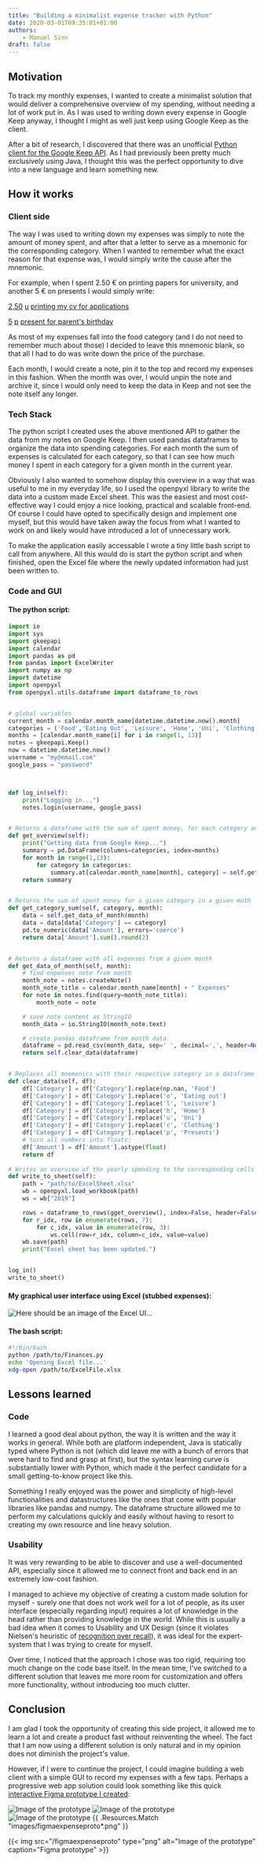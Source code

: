 ```yaml
---
title: "Building a minimalist expense tracker with Python"
date: 2020-03-01T09:35:01+01:00
authors:
    - Manuel Sinn
draft: false
---
```


## Motivation
To track my monthly expenses, I wanted to create a minimalist solution that would deliver a comprehensive overview of my spending, without needing a lot of work put in. As I was used to writing down every expense in Google Keep anyway, I thought I might as well just keep using Google Keep as the client. 

After a bit of research, I discovered that there was an unofficial  [Python client for the Google Keep API](https://github.com/kiwiz/gkeepapi "Check it out on Github"). As I had previously been pretty much exclusively using Java, I thought this was the perfect opportunity to dive into a new language and learn something new.

## How it works

### Client side
The way I was used to writing down my expenses was simply to note the amount of money spent, and after that a letter to serve as a mnemonic for the corresponding category. When I wanted to remember what the exact reason for that expense was, I would simply write the cause after the mnemonic. 

For example, when I spent 2.50 € on printing papers for university, and another 5 € on presents I would simply write:

[2,50](# "The amount of money I spent") [u](# "The mnemonic for university") [printing my cv for applications](# "Cause for expense") 

[5](# "The amount of money I spent") [p](# "The mnemonic for presents") [present for parent's birthday](# "Cause for expense") 

As most of my expenses fall into the food category (and I do not need to remember much about those) I decided to leave this mnemonic blank, so that all I had to do was write down the price of the purchase.

Each month, I would create a note, pin it to the top and record my expenses in this fashion. When the month was over, I would unpin the note and archive it, since I would only need to keep the data in Keep and not see the note itself any longer.

### Tech Stack 
The python script I created uses the above mentioned API to gather the data from my notes on Google Keep. I then used pandas dataframes to organize the data into spending categories. For each month the sum of expenses is calculated for each category, so that I can see how much money I spent in each category for a given month in the current year.

Obviously I also wanted to somehow display this overview in a way that was useful to me in my everyday life, so I used the openpyxl library to write the data into a custom made Excel sheet. This was the easiest and most cost-effective way I could enjoy a nice looking, practical and scalable front-end. Of course I could have opted to specifically design and implement one myself, but this would have taken away the focus from what I wanted to work on and likely would have introduced a lot of unnecessary work.

To make the application easily accessable I wrote a tiny little bash script to call from anywhere. All this would do is start the python script and when finished, open the Excel file where the newly updated information had just been written to.

### Code and GUI
#### The python script:
```python
import io
import sys
import gkeepapi
import calendar
import pandas as pd
from pandas import ExcelWriter
import numpy as np
import datetime
import openpyxl
from openpyxl.utils.dataframe import dataframe_to_rows


# global variables
current_month = calendar.month_name[datetime.datetime.now().month]
categories = ('Food','Eating Out', 'Leisure', 'Home', 'Uni', 'Clothing', 'Presents')
months = [calendar.month_name[i] for i in range(1, 13)]
notes = gkeepapi.Keep()
now = datetime.datetime.now()
username = "my@email.com"
google_pass = "password"



def log_in(self):
    print("Logging in...")
    notes.login(username, google_pass)


# Returns a dataframe with the sum of spent money, for each category and each month of the year
def get_overview(self):
    print("Getting data from Google Keep...")
    summary = pd.DataFrame(columns=categories, index=months)
    for month in range(1,13):
        for category in categories:
            summary.at[calendar.month_name[month], category] = self.get_category_sum(category, month)
    return summary


# Returns the sum of spent money for a given category in a given moth
def get_category_sum(self, category, month):
    data = self.get_data_of_month(month)
    data = data[data['Category'] == category]
    pd.to_numeric(data['Amount'], errors='coerce')
    return data['Amount'].sum().round(2)


# Returns a dataframe with all expenses from a given month
def get_data_of_month(self, month):
    # find expenses note from month
    month_note = notes.createNote()
    month_note_title = calendar.month_name[month] + " Expenses"
    for note in notes.find(query=month_note_title):
        month_note = note

    # save note content as StringIO
    month_data = io.StringIO(month_note.text)

    # create pandas dataframe from month data
    dataframe = pd.read_csv(month_data, sep=' ', decimal=',', header=None, names=['Amount', 'Category', 'Info'], encoding='ISO-8859-1')             
    return self.clear_data(dataframe)


# Replaces all mnemonics with their respective category in a dataframe and turn numbers into floats
def clear_data(self, df):
    df['Category'] = df['Category'].replace(np.nan, 'Food')
    df['Category'] = df['Category'].replace('o', 'Eating out')
    df['Category'] = df['Category'].replace('l', 'Leisure')
    df['Category'] = df['Category'].replace('h', 'Home')
    df['Category'] = df['Category'].replace('u', 'Uni')
    df['Category'] = df['Category'].replace('c', 'Clothing')
    df['Category'] = df['Category'].replace('p', 'Presents')
    # turn all numbers into floats:
    df['Amount'] = df['Amount'].astype(float)    
    return df
    
# Writes an overview of the yearly spending to the corresponding cells of the Excel sheet
def write_to_sheet(self):
    path = "path/to/ExcelSheet.xlsx"
    wb = openpyxl.load_workbook(path)
    ws = wb["2019"]

    rows = dataframe_to_rows(gget_overview(), index=False, header=False)
    for r_idx, row in enumerate(rows, 7):
        for c_idx, value in enumerate(row, 3):
            ws.cell(row=r_idx, column=c_idx, value=value)        
    wb.save(path)
    print("Excel sheet has been updated.")


log_in()
write_to_sheet()
```


#### My graphical user interface using Excel (stubbed expenses):
![Here should be an image of the Excel UI...](/excelview.png)


#### The bash script:
```bash
#!/bin/bash
python /path/to/Finances.py
echo 'Opening Excel file...'
xdg-open /path/to/ExcelFile.xlsx 
```


## Lessons learned
### Code
I learned a good deal about python, the way it is written and the way it works in general. While both are platform independent, Java is statically typed where Python is not (which did leave me with a bunch of errors that were hard to find and grasp at first), but the syntax learning curve is substantially lower with Python, which made it the perfect candidate for a small getting-to-know project like this.

Something I really enjoyed was the power and simplicity of high-level functionalities and datastructures like the ones that come with popular libraries like pandas and numpy. The dataframe structure allowed me to perform my calculations quickly and easily without having to resort to creating my own resource and line heavy solution.

### Usability
It was very rewarding to be able to discover and use a well-documented API, especially since it allowed me to connect front and back end in an extremely low-cost fashion. 

I managed to achieve my objective of creating a custom made solution for myself - surely one that does not work well for a lot of people, as its user interface (especially regarding input) requires a lot of knowledge in the head rather than providing knowledge in the world. While this is usually a bad idea when it comes to Usability and UX Design (since it violates Nielsen's heuristic of [recognition over recall](https://www.nngroup.com/articles/recognition-and-recall/ "Nielsen article on the topic")), it was ideal for the expert-system that I was trying to create for myself.

Over time, I noticed that the approach I chose was too rigid, requiring too much change on the code base itself. In the mean time, I've switched to a different solution that leaves me more room for customization and offers more functionality, without introducing too much clutter. 


## Conclusion
I am glad I took the opportunity of creating this side project, it allowed me to learn a lot and create a product fast without reinventing the wheel. The fact that I am now using a different solution is only natural and in my opinion does not diminish the project's value. 

However, if I were to continue the project, I could imagine building a web client with a simple GUI to record my expenses with a few taps. Perhaps a progressive web app solution could look something like this quick [interactive Figma prototype I created](https://www.figma.com/proto/hv01ZkOxDHocoVzq5mwnQ7/ExpensesApp?node-id=1%3A549&scaling=scale-down):

![Image of the prototype](/figmaexpenseproto.png)
![Image of the prototype](/figmaexpenseproto2.png)
![Image of the prototype](/figmaexpenseproto3.png)
{{ .Resources.Match "images/figmaexpenseproto*.png" }}

{{< img src="/figmaexpenseproto" type="png" alt="Image of the prototype" caption="Figma prototype" >}}
